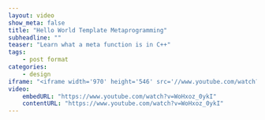 ```yaml
---
layout: video
show_meta: false
title: "Hello World Template Metaprogramming"
subheadline: ""
teaser: "Learn what a meta function is in C++"
tags:
    - post format
categories:
    - design
iframe: "<iframe width='970' height='546' src='//www.youtube.com/watch?v=WoHxoz_0ykI' frameborder='0' allowfullscreen></iframe>"
video:
    embedURL: "https://www.youtube.com/watch?v=WoHxoz_0ykI"
    contentURL: "https://www.youtube.com/watch?v=WoHxoz_0ykI"
---
```

